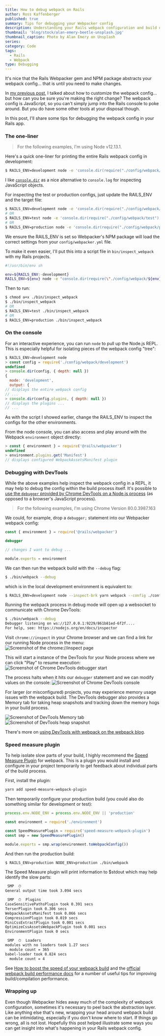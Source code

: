 ```yaml
---
title: How to debug webpack on Rails
author: Ross Kaffenberger
published: true
summary: Tips for debugging your Webpacker config
description: Understanding your Rails webpack configuration and build output can be a little confusing, especially if you're new to either Rails or webpack. This post contains a few tips for debugging your Webpacker setup, some specific to Rails Webpacker, some generally applicable to webpack.
thumbnail: 'blog/stock/alan-emery-beetle-unsplash.jpg'
thumbnail_caption: Photo by Alan Emery on Unsplash
series:
category: Code
tags:
  - Rails
  - Webpack
type: Debugging
---
```


It's nice that the Rails Webpacker gem and NPM package abstracts your webpack config... that is until you need to make changes.

In [my previous post](/blog/how-to-customize-webpack-for-rails-apps.html), I talked about how to customize the webpack config... but how can you be sure you're making the right change? The webpack config is JavaScript, so you can't simply jump into the Rails console to poke around. But you do have some other tools at your disposal though.

In this post, I'll share some tips for debugging the webpack config in your Rails app.

### The one-liner

> For the following examples, I'm using Node v12.13.1.

Here's a quick one-liner for printing the entire Rails webpack config in development:

```sh
$ RAILS_ENV=development node -e 'console.dir(require("./config/webpack/development"), { depth: null })'
```

I like [`console.dir`](https://nodejs.org/api/console.html#console_console_dir_obj_options) as a nice alternative to `console.log` for inspecting JavaScript objects.

For inspecting the test or production configs, just update the RAILS_ENV and the target file:

```sh
$ RAILS_ENV=development node -e 'console.dir(require("./config/webpack/development"), { depth: null })'
# OR
$ RAILS_ENV=test node -e 'console.dir(require("./config/webpack/test"), { depth: null })'
# OR
$ RAILS_ENV=production node -e 'console.dir(require("./config/webpack/production"), { depth: null })'
```

We ensure the RAILS_ENV is set so Webpacker's NPM package will load the correct settings from your `config/webpacker.yml` file.

To make it even easier, I'll put this into a script file in `bin/inspect_webpack` with my Rails projects.

```sh
#!/usr/bin/env sh

env=${RAILS_ENV:-development}
RAILS_ENV=${env} node -e "console.dir(require(\"./config/webpack/${env}\"), { depth: null })"
```
Then to run:
```sh
$ chmod a+x ./bin/inspect_webpack
$ ./bin/inspect_webpack
# OR
$ RAILS_ENV=test ./bin/inspect_webpack
# OR
$ RAILS_ENV=production ./bin/inspect_webpack
```

### On the console

For an interactive experience, you can run `node` to pull up the Node.js REPL. This is especially helpful for isolating pieces of the webpack config "tree":

```javascript
$ RAILS_ENV=development node
> const config = require('./config/webpack/development')
undefined
> console.dir(config, { depth: null })
{
  mode: 'development',
  output: {
// displays the entire webpack config
// ...
> console.dir(config.plugins, { depth: null })
// displays the plugins ...
// ...
```

As with the script I showed earlier, change the RAILS_ENV to inspect the configs for the other environments.

From the node console, you can also access and play around with the Webpack `environment` object directly:

```javascript
> const { environment } = require('@rails/webpacker')
undefined
> environment.plugins.get('Manifest')
// displays configured WebpackAssetsManifest plugin
```

### Debugging with DevTools

While the above examples help inspect the webpack config in a REPL, it may help to debug the config within the build process itself. It's possible to [use the `debugger` provided by Chrome DevTools on a Node.js process](https://medium.com/@paul_irish/debugging-node-js-nightlies-with-chrome-devtools-7c4a1b95ae27) (as opposed to a browser's JavaScript process).

> For the following examples, I'm using Chrome Version 80.0.3987.163

We could, for example, drop a `debugger;` statement into our Webpacker webpack config:

```javascript
const { environment } = require('@rails/webpacker')

debugger

// changes I want to debug ...

module.exports = environment
```

We can then run the webpack build with the `--debug` flag:

```sh
$ ./bin/webpack --debug
```

which is in the local development environment is equivalent to:

```sh
$ RAILS_ENV=development node --inspect-brk yarn webpack --config ./config/webpack/development.js
```

Running the webpack process in debug mode will open up a websocket to communicate with Chrome DevTools:

```sh
$ ./bin/webpack --debug
Debugger listening on ws://127.0.0.1:9229/861b81ed-6f2f....
For help, see: https://nodejs.org/en/docs/inspector
```

Visit `chrome://inspect` in your Chrome browser and we can find a link for our running Node process in the menu:
![Screenshot of the chrome://inspect page](blog/webpack/chrome-inspect-main.png)

This will start a instance of the DevTools for your Node process where we can click "Play" to resume execution:
![Screenshot of Chrome DevTools debugger start](blog/webpack/chrome-inspect-webpack-debug-1.png)

The process halts when it hits our `debugger` statement and we can modify values on the console:
![Screenshot of Chrome DevTools console](blog/webpack/chrome-inspect-webpack-debug-2.png)

For larger (or misconfigured) projects, you may experience memory usage issues with the webpack build. The DevTools debugger also provides a Memory tab for taking heap snapshots and tracking down the memory hogs in your build process.

![Screenshot of DevTools Memory tab](blog/webpack/chrome-inpsect-memory-tab.png)
![Screenshot of DevTools heap snapshot](blog/webpack/chrome-inspect-heap-snapshot.png)

There's more on [using DevTools with webpack on the webpack blog](https://medium.com/webpack/webpack-bits-learn-and-debug-webpack-with-chrome-dev-tools-da1c5b19554).

### Speed measure plugin

To help isolate slow parts of your build, I highly recommend the [Speed Measure Plugin](https://github.com/stephencookdev/speed-measure-webpack-plugin#readme) for webpack. This is a plugin you would install and configure in your project temporarily to get feedback about individual parts of the build process.

First, install the plugin:

```sh
yarn add speed-measure-webpack-plugin
```

Then temporarily configure your production build (you could also do something similar for development or test):

```javascript
process.env.NODE_ENV = process.env.NODE_ENV || 'production'

const environment = require('./environment')

const SpeedMeasurePlugin = require('speed-measure-webpack-plugin')
const smp = new SpeedMeasurePlugin()

module.exports = smp.wrap(environment.toWebpackConfig())
```

And then run the production build:

```sh
$ RAILS_ENV=production NODE_ENV=production ./bin/webpack
```

The Speed Measure plugin will print information to $stdout which may help identify the slow parts:

```sh
 SMP  ⏱
General output time took 3.094 secs

 SMP  ⏱  Plugins
CaseSensitivePathsPlugin took 0.391 secs
TerserPlugin took 0.306 secs
WebpackAssetsManifest took 0.066 secs
CompressionPlugin took 0.019 secs
MiniCssExtractPlugin took 0.001 secs
OptimizeCssAssetsWebpackPlugin took 0.001 secs
EnvironmentPlugin took 0 secs

 SMP  ⏱  Loaders
modules with no loaders took 1.27 secs
  module count = 365
babel-loader took 0.824 secs
  module count = 4
```

See [How to boost the speed of your webpack build](https://dev.to/slashgear_/how-to-boost-the-speed-of-your-webpack-build-16h0) and the [official webpack build performance docs](https://webpack.js.org/guides/build-performance/) for a number of useful tips for improving build/compilation performance.

### Wrapping up

Even though Webpacker hides away much of the complexity of webpack configuration, sometimes it's necessary to peel back the abstraction layer. Like anything else that's new, wrapping your head around webpack build can be intimidating, especially if you don't know where to start. If things go wrong, all is not lost. Hopefully this post helped illustrate some ways you can get insight into what's happening in your Rails webpack config.
